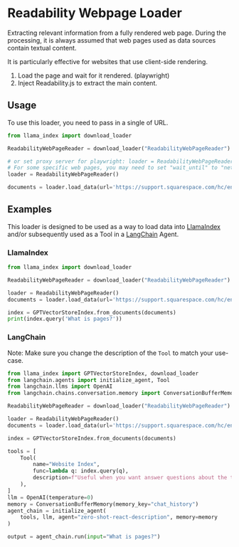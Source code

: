 # Readability Webpage Loader

Extracting relevant information from a fully rendered web page.
During the processing, it is always assumed that web pages used as data sources contain textual content.

It is particularly effective for websites that use client-side rendering.

1. Load the page and wait for it rendered. (playwright)
2. Inject Readability.js to extract the main content.

## Usage

To use this loader, you need to pass in a single of URL.

```python
from llama_index import download_loader

ReadabilityWebPageReader = download_loader("ReadabilityWebPageReader")

# or set proxy server for playwright: loader = ReadabilityWebPageReader(proxy="http://your-proxy-server:port")
# For some specific web pages, you may need to set "wait_until" to "networkidle". loader = ReadabilityWebPageReader(wait_until="networkidle")
loader = ReadabilityWebPageReader()

documents = loader.load_data(url='https://support.squarespace.com/hc/en-us/articles/206795137-Pages-and-content-basics')
```

## Examples

This loader is designed to be used as a way to load data into [LlamaIndex](https://github.com/jerryjliu/llama_index/tree/main/llama_index) and/or subsequently used as a Tool in a [LangChain](https://github.com/hwchase17/langchain) Agent.

### LlamaIndex

```python
from llama_index import download_loader

ReadabilityWebPageReader = download_loader("ReadabilityWebPageReader")

loader = ReadabilityWebPageReader()
documents = loader.load_data(url='https://support.squarespace.com/hc/en-us/articles/206795137-Pages-and-content-basics')

index = GPTVectorStoreIndex.from_documents(documents)
print(index.query('What is pages?'))

```

### LangChain

Note: Make sure you change the description of the `Tool` to match your use-case.

```python
from llama_index import GPTVectorStoreIndex, download_loader
from langchain.agents import initialize_agent, Tool
from langchain.llms import OpenAI
from langchain.chains.conversation.memory import ConversationBufferMemory

ReadabilityWebPageReader = download_loader("ReadabilityWebPageReader")

loader = ReadabilityWebPageReader()
documents = loader.load_data(url='https://support.squarespace.com/hc/en-us/articles/206795137-Pages-and-content-basics')

index = GPTVectorStoreIndex.from_documents(documents)

tools = [
    Tool(
        name="Website Index",
        func=lambda q: index.query(q),
        description=f"Useful when you want answer questions about the text on websites.",
    ),
]
llm = OpenAI(temperature=0)
memory = ConversationBufferMemory(memory_key="chat_history")
agent_chain = initialize_agent(
    tools, llm, agent="zero-shot-react-description", memory=memory
)

output = agent_chain.run(input="What is pages?")
```
